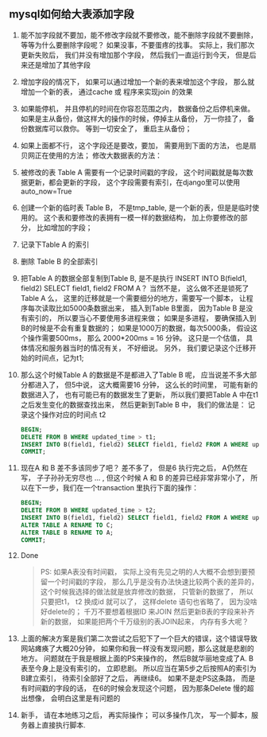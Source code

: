 ## mysql如何给大表添加字段

1. 能不加字段就不要加，能不修改字段就不要修改，能不删除字段就不要删除， 等等为什么要删除字段呢？ 如果没事，不要蛋疼的找事。 实际上，我们那次更新失败后， 我们并没有增加那个字段， 然后我们一直运行到今天， 但是后来还是增加了其他字段
2. 增加字段的情况下， 如果可以通过增加一个新的表来增加这个字段， 那么就增加一个新的表， 通过cache 或 程序来实现join 的效果
3. 如果能停机， 并且停机的时间在你容忍范围之内， 数据备份之后停机来做。 如果是主从备份，做这样大的操作的时候，停掉主从备份， 万一你挂了， 备份数据库可以救你。 等到一切安全了， 重启主从备份；
4. 如果上面都不行， 这个字段还是要改，要加， 需要用到下面的方法， 也是扇贝网正在使用的方法；
修改大数据表的方法：
5. 被修改的表 Table A 需要有一个记录时间戳的字段， 这个时间戳就是每次数据更新，都会更新的字段， 这个字段需要有索引，在django里可以使用 auto_now=True
6. 创建一个新的临时表 Table B， 不是tmp_table, 是一个新的表，但是是临时使用的。 这个表和要修改的表拥有一模一样的数据结构， 加上你要修改的部分， 比如增加的字段；
7. 记录下Table A 的索引
8. 删除 Table B 的全部索引
9. 把Table A 的数据全部复制到Table B, 是不是执行 INSERT INTO B(field1, field2) SELECT field1, field2 FROM A？ 当然不是， 这么做不还是锁死了Table A
 么， 这里的迁移就是一个需要细分的地方，需要写一个脚本， 让程序每次读取比如5000条数据出来， 插入到Table B里面， 因为Table B 是没有索引的， 所以要当心不要使用多进程来做； 如果是多进程， 要确保插入到B的时候是不会有重复数据的； 如果是1000万的数据，每次5000条， 假设这个操作需要500ms， 那么 2000*200ms = 16 分钟。 这只是一个估值， 具体情况和服务器当时的情况有关， 不好细说。 另外， 我们要记录这个迁移开始的时间点，记为t1;
10. 那么这个时候Table A 的数据是不是都进入了Table B 呢， 应当说差不多大部分都进入了， 但5中说， 这大概需要16
分钟， 这么长的时间里， 可能有新的数据进入了， 也有可能已有的数据发生了更新， 所以我们要把Table A 中在t1 之后发生变化的数据查找出来， 然后更新到Table B 中， 我们的做法是：
记录这个操作对应的时间点 t2
    ```sql
    BEGIN;
    DELETE FROM B WHERE updated_time > t1;
    INSERT INTO B(field1, field2) SELECT field1, field2 FROM A WHERE updated_time >t1;
    COMMIT;
    ``` 
11. 现在A 和 B 差不多该同步了吧？ 差不多了， 但是6 执行完之后， A仍然在写， 子子孙孙无穷尽也 ... , 但这个时候 A 和 B 的差异已经非常非常小了， 所以在下一步，我们在一个transaction 里执行下面的操作：
    ```sql
    BEGIN;
    DELETE FROM B WHERE updated_time > t2;
    INSERT INTO B(field1, field2) SELECT field1, field2 FROM A WHERE updated_time >t2;
    ALTER TABLE A RENAME TO C;
    ALTER TABLE B RENAME TO A;
    COMMIT;
    ```

12. Done
    > PS: 如果A表没有时间戳， 实际上没有先见之明的人大概不会想到要预留一个时间戳的字段， 那么几乎是没有办法快速比较两个表的差异的， 这个时候我选择的做法就是放弃修改的数据， 只管新的数据了， 所以只要把t1， t2 换成id
     就可以了， 这样delete 语句也省略了， 因为没啥好delete的；
    千万不要想着根据ID 来JOIN 然后更新B表的字段来补齐新的数据， 如果能把两个千万级别的表JOIN起来， 内存有多大呢？
13. 上面的解决方案是我们第二次尝试之后犯下了一个巨大的错误，这个错误导致网站瘫痪了大概20分钟， 如果你和我一样没有发现问题，那么这就是悲剧的地方。 问题就在于我是根据上面的PS来操作的， 然后B就华丽地变成了A. B
 表至今身上是没有索引的， 立即悲剧。 所以应当在第5步之后按照A的索引为B建立索引， 待索引全部好了之后， 再继续6。 如果不是走PS这条路， 而是有时间戳的字段的话， 在6的时候会发现这个问题， 因为那条Delete 慢的超出想像， 会明白这里是有问题的
14. 新手， 请在本地练习之后， 再实际操作； 可以多操作几次， 写一个脚本，服务器上直接执行脚本.